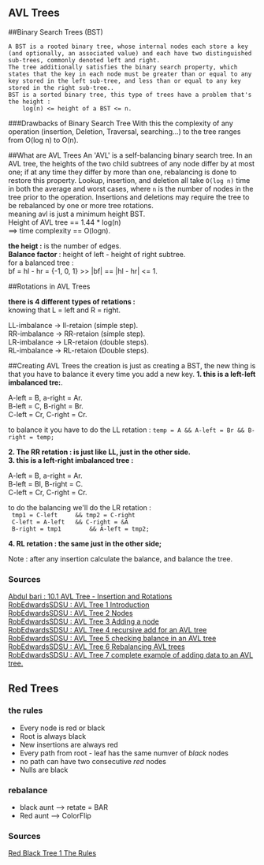 AVL Trees
-----------------
##Binary Search Trees (BST)

	A BST is a rooted binary tree, whose internal nodes each store a key (and optionally, an associated value) and each have two distinguished  sub-trees, commonly denoted left and right.
	The tree additionally satisfies the binary search property, which states that the key in each node must be greater than or equal to any key stored in the left sub-tree, and less than or equal to any key stored in the right sub-tree..  
	BST is a sorted binary tree, this type of trees have a problem that's the height :  
		log(n) <= height of a BST <= n.  

###Drawbacks of Binary Search Tree
With this the complexity of any operation (insertion, Deletion, Traversal, searching...) to the tree ranges from O(log n) to O(n).

##What are AVL Trees 
An 'AVL' is a self-balancing binary search tree. In an AVL tree, the heights of the two child subtrees of any node differ by at most one; if at any time they differ by more than one, rebalancing is done to restore this property.  Lookup, insertion, and deletion all take `O(log n)` time in both the average and worst cases, where `n` is the number of nodes in the tree prior to the operation. Insertions and deletions may require the tree to be rebalanced by one or more tree rotations.  
meaning avl is just a minimum height BST.  
Height of AVL tree == 1.44 * log(n)  
==> time complexity == O(logn).
 
**the heigt :** is the number of edges.  
**Balance factor** : height of left - height of right subtree.  
for a balanced tree :  
bf = hl - hr = {-1, 0, 1} >> |bf| == |hl - hr| <= 1.


##Rotations in AVL Trees

**there is 4 different types of retations :**  
knowing that L = left and R = right.

LL-imbalance -> ll-retaion (simple step).  
RR-imbalance -> RR-retaion (simple step).  
LR-imbalance -> LR-retaion (double steps).  
RL-imbalance -> RL-retaion (Double steps).


##Creating AVL Trees
	the creation is just as creating a BST, the new thing is that you have to balance it every time you add a new key.
**1. this is a left-left imbalanced tre:**. 

A-left = B, a-right = Ar.  
B-left = C, B-right = Br.   
C-left = Cr, C-right = Cr.  

to balance it you have to do the LL retation : 
`temp = A && A-left = Br && B-right = temp;`

**2. The RR retation : is just like LL, just in the other side.**  
**3. this is a left-right imbalanced tree :**  

A-left = B, a-right = Ar.  
B-left = Bl, B-right = C.  
C-left = Cr, C-right = Cr.  

to do the balancing we'll do the  LR retation :  
` tmp1 = C-left		&& tmp2 = C-right`  
` C-left = A-left	&& C-right = &A`  
` B-right = tmp1		&& A-left = tmp2;`

**4. RL retation : the same just in the other side;**

Note : after any insertion calculate the balance, and balance the tree.


### Sources 
[Abdul bari : 10.1 AVL Tree - Insertion and Rotations](https://www.youtube.com/watch?v=jDM6_TnYIqE)    
[RobEdwardsSDSU : AVL Tree 1 Introduction](https://youtu.be/nMExd4DthdA)  
[RobEdwardsSDSU : AVL Tree 2 Nodes](https://www.youtube.com/watch?v=91aebuLdWok&list=PLpPXw4zFa0uKKhaSz87IowJnOTzh9tiBk&index=60)  
[RobEdwardsSDSU : AVL Tree 3 Adding a node](https://youtu.be/uTLiAbHH8xI)  
[RobEdwardsSDSU : AVL Tree 4 recursive add for an AVL tree](https://youtu.be/vYkgmdzhBoI)  
[RobEdwardsSDSU : AVL Tree 5 checking balance in an AVL tree](https://youtu.be/iNy6c4Q9Umw)  
[RobEdwardsSDSU : AVL Tree 6 Rebalancing AVL trees](https://youtu.be/wn1tc5SAGZk)  
[RobEdwardsSDSU : AVL Tree 7 complete example of adding data to an AVL tree.](https://youtu.be/7m94k2Qhg68)  
 
 
 Red Trees
-----------------
### the rules 
* Every node is red or black
* Root is always black
* New insertions are always red
* Every path from root - leaf has the same numver of *black* nodes
* no path can have two consecutive *red* nodes
* Nulls are black

### rebalance 
* black aunt --> retate = BAR
* Red aunt   --> ColorFlip





### Sources 
[Red Black Tree 1 The Rules](https://youtu.be/nMExd4DthdA)
[]()
[]()




